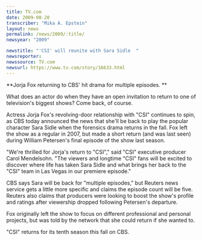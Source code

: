 ```yaml
---
title: TV.com
date: 2009-08-20
transcriber: "Mika A. Epstein"
layout: news
permalink: /news/2009/:title/
newsyear: "2009"

newstitle: "'CSI' will reunite with Sara Sidle  "
newsreporter:
newssource: TV.com
newsurl: https://www.tv.com/story/16633.html
---
```


**Jorja Fox returning to CBS' hit drama for multiple episodes. **

What does an actor do when they have an open invitation to return to one of television's biggest shows? Come back, of course.

Actress Jorja Fox's revolving-door relationship with "CSI" continues to spin, as CBS today announced the news that she'll be back to play the popular character Sara Sidle when the forensics drama returns in the fall. Fox left the show as a regular in 2007, but made a short return (and was last seen) during William Petersen's final episode of the show last season.

"We're thrilled for Jorja's return to "CSI"," said "CSI" executive producer Carol Mendelsohn. "The viewers and longtime "CSI" fans will be excited to discover where life has taken Sara Sidle and what brings her back to the "CSI" team in Las Vegas in our premiere episode."

CBS says Sara will be back for "multiple episodes," but Reuters news service gets a little more specific and claims the episode count will be five. Reuters also claims that producers were looking to boost the show's profile and ratings after viewership dropped following Petersen's departure.

Fox originally left the show to focus on different professional and personal projects, but was told by the network that she could return if she wanted to.

"CSI" returns for its tenth season this fall on CBS.
